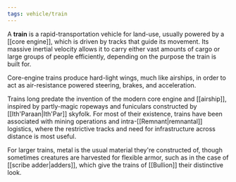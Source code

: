 ```yaml
---
tags: vehicle/train
---
```

A **train** is a rapid-transportation vehicle for land-use, usually powered by a [[core engine]], which is driven by tracks that guide its movement. Its massive inertial velocity allows it to carry either vast amounts of cargo or large groups of people efficiently, depending on the purpose the train is built for.

Core-engine trains produce hard-light wings, much like airships, in order to act as air-resistance powered steering, brakes, and acceleration.

Trains long predate the invention of the modern core engine and [[airship]], inspired by partly-magic ropeways and funiculars constructed by [[Ith'Paraan|Ith'Par]] skyfolk. For most of their existence, trains have been associated with mining operations and intra-[[Remnant|remnantal]] logistics, where the restrictive tracks and need for infrastructure across distance is most useful.

For larger trains, metal is the usual material they're constructed of, though sometimes creatures are harvested for flexible armor, such as in the case of [[scribe adder|adders]], which give the trains of [[Bullion]] their distinctive look.